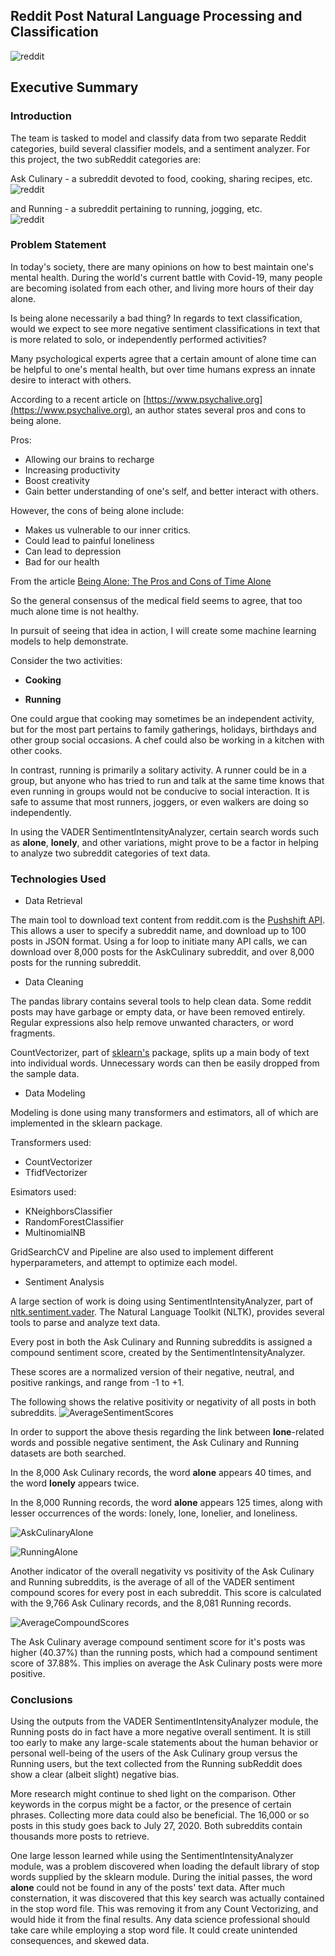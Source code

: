 ## Reddit Post Natural Language Processing and Classification
![reddit](images/reddit_logo.png)

## Executive Summary

### Introduction

The team is tasked to model and classify data from two separate Reddit categories, build several classifier models, and a sentiment analyzer. For this project, the two subReddit categories are:

Ask Culinary - a subreddit devoted to food, cooking, sharing recipes, etc.<br>
![reddit](images/reddit_ask_culinary_logo.png)<br>

and Running - a subreddit pertaining to running, jogging, etc.<br>
![reddit](images/reddit_running_logo.png)

### Problem Statement

In today's society, there are many opinions on how to best maintain one's mental health. During the world's current battle with Covid-19, many people are becoming isolated from each other, and living more hours of their day alone.

Is being alone necessarily a bad thing? In regards to text classification, would we expect to see more negative sentiment classifications in text that is more related to solo, or independently performed activities?

Many psychological experts agree that a certain amount of alone time can be helpful to one's mental health, but over time humans express an innate desire to interact with others.

According to a recent article on [https://www.psychalive.org](https://www.psychalive.org), an author states several pros and cons to being alone.

Pros:
 - Allowing our brains to recharge
 - Increasing productivity
 - Boost creativity
 - Gain better understanding of one's self, and better interact with others.

However, the cons of being alone include:
  - Makes us vulnerable to our inner critics.
  - Could lead to painful loneliness
  - Can lead to depression
  - Bad for our health

From the article [Being Alone: The Pros and Cons of Time Alone](https://www.psychalive.org/being-alone/)

So the general consensus of the medical field seems to agree, that too much alone time is not healthy.

In pursuit of seeing that idea in action, I will create some machine learning models to help demonstrate.


Consider the two activities:
* **Cooking**

* **Running**

One could argue that cooking may sometimes be an independent activity, but for the most part pertains to family gatherings, holidays, birthdays and other group social occasions. A chef could also be working in a kitchen with other cooks.

In contrast, running is primarily a solitary activity.  A runner could be in a group, but anyone who has tried to run and talk at the same time knows that even running in groups would not be conducive to social interaction. It is safe to assume that most runners, joggers, or even walkers are doing so independently.

In using the VADER SentimentIntensityAnalyzer, certain search words such as **alone**, **lonely**, and other variations, might prove to be a factor in helping to analyze two subreddit categories of text data.

### Technologies Used

* Data Retrieval

The main tool to download text content from reddit.com is the [Pushshift API](https://pushshift.io/).
This allows a user to specify a subreddit name, and download up to 100 posts in JSON format. Using a for loop to initiate many API calls, we can download over 8,000 posts for the AskCulinary subreddit, and over 8,000 posts for the running subreddit.

* Data Cleaning

The pandas library contains several tools to help clean data. Some reddit posts may have garbage or empty data, or have been removed entirely. Regular expressions also help remove unwanted characters, or word fragments.

CountVectorizer, part of [sklearn's](https://scikit-learn.org/) package, splits up a main body of text into individual words. Unnecessary words can then be easily dropped from the sample data.

* Data Modeling

Modeling is done using many transformers and estimators, all of which are implemented in the sklearn package.

Transformers used:
* CountVectorizer
* TfidfVectorizer

Esimators used:
* KNeighborsClassifier
* RandomForestClassifier
* MultinomialNB

GridSearchCV and Pipeline are also used to implement different hyperparameters, and attempt to optimize each model.

* Sentiment Analysis

A large section of work is doing using SentimentIntensityAnalyzer, part of [nltk.sentiment.vader](https://github.com/cjhutto/vaderSentiment). The Natural Language Toolkit (NLTK), provides several tools to parse and analyze text data.

Every post in both the Ask Culinary and Running subreddits is assigned a compound sentiment score, created by the SentimentIntensityAnalyzer.

These scores are a normalized version of their negative, neutral, and positive rankings, and range from -1 to +1.

The following shows the relative positivity or negativity of all posts in both subreddits.
![AverageSentimentScores](images/all_posts_scores.png)


In order to support the above thesis regarding the link between **lone**-related words and possible negative sentiment, the Ask Culinary and Running datasets are both searched.

In the 8,000 Ask Culinary records, the word **alone** appears 40 times, and the word **lonely** appears twice.

In the 8,000 Running records, the word **alone** appears 125 times, along with lesser occurrences of the words: lonely, lone, lonelier, and loneliness.

![AskCulinaryAlone](images/alone_culinary.png)

![RunningAlone](images/alone_running.png)

Another indicator of the overall negativity vs positivity of the Ask Culinary and Running subreddits, is the average of all of the VADER sentiment compound scores for every post in each subreddit.
This score is calculated with the 9,766 Ask Culinary records, and the 8,081 Running records.

![AverageCompoundScores](images/all_scores_compound.png)

The Ask Culinary average compound sentiment score for it's posts was higher (40.37%) than the running posts, which had a compound sentiment score of 37.88%. This implies on average the Ask Culinary posts were more positive.

### Conclusions

Using the outputs from the VADER SentimentIntensityAnalyzer module, the Running posts do in fact have a more negative overall sentiment. It is still too early to make any large-scale statements about the human behavior or personal well-being of the users of the Ask Culinary group versus the Running users, but the text collected from the Running subReddit does show a clear (albeit slight) negative bias.

More research might continue to shed light on the comparison. Other keywords in the corpus might be a factor, or the presence of certain phrases.  Collecting more data could also be beneficial.  The 16,000 or so posts in this study goes back to July 27, 2020. Both subreddits contain thousands more posts to retrieve.

One large lesson learned while using the SentimentIntensityAnalyzer module, was a problem discovered when loading the default library of stop words supplied by the sklearn module. During the initial passes, the word **alone** could not be found in any of the posts' text data. After much consternation, it was discovered that this key search was actually contained in the stop word file. This was removing it from any Count Vectorizing, and would hide it from the final results. Any data science professional should take care while employing a stop word file. It could create unintended consequences, and skewed data.
